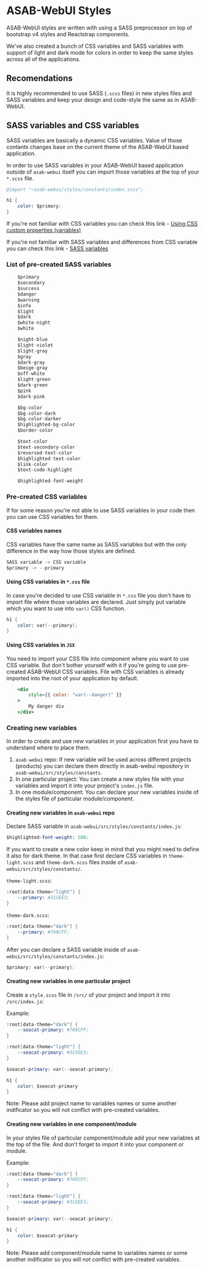 # ASAB-WebUI Styles

ASAB-WebUI styles are written with using a SASS preprocessor on top of bootstrap v4 styles and Reactstrap components.

We've also created a bunch of CSS variables and SASS variables with support of light and dark mode for colors in order to keep the same styles across all of the applications.

## Recomendations

It is highly recommended to use SASS (`.scss` files) in new styles files and SASS variables and keep your design and code-style the same as in ASAB-WebUI.

## SASS variables and CSS variables

SASS variables are basically a dynamic CSS variables. Value of those contants changes base on the current theme of the ASAB-WebUI based application.

In order to use SASS variables in your ASAB-WebUI based application outside of `asab-webui` itself you can import those variables at the top of your `*.scss` file.

```s
@import "~asab-webui/styles/constants/index.scss";

h1 {
	color: $primary;
}

```

If you're not familiar with CSS variables you can check this link - [Using CSS custom properties (variables)](https://developer.mozilla.org/en-US/docs/Web/CSS/Using_CSS_custom_properties)

If you're not familiar with SASS variables and differences from CSS variable you can check this link - [SASS variables](https://sass-lang.com/documentation/variables)

### List of pre-created SASS variables

```s
	$primary
	$secondary
	$success
	$danger
	$warning
	$info
	$light
	$dark
	$white-night
	$white

	$night-blue
	$light-violet
	$light-gray
	$gray
	$dark-gray
	$beige-gray
	$off-white
	$light-green
	$dark-green
	$pink
	$dark-pink

	$bg-color
	$bg-color-dark
	$bg-color-darker
	$highlighted-bg-color
	$border-color

	$text-color
	$text-secondary-color
	$reversed-text-color
	$highlighted-text-color
	$link-color
	$text-code-highlight

	$highlighted-font-weight
```

### Pre-created CSS variables
If for some reason you're not able to use SASS variables in your code then you can use CSS variables for them.

#### CSS variables names
CSS variables have the same name as SASS variables but with the only difference in the way how those styles are defined.

```s
SASS variable -> CSS variable
$primary -> --primary
```

#### Using CSS variables in `*.css` file
In case you're decided to use CSS variable in `*.css` file you don't have to import file where those variables are declared.
Just simply put variable which you want to use into `var()` CSS function.

```s
h1 {
	color: var(--primary);
}
```

#### Using CSS variables in `JSX`
You need to import your CSS file into component where you want to use CSS variable. But don't bother yourself with it if you're going to use pre-created ASAB-WebUI CSS variables. File with CSS variables is already imported into the root of your application by default.

```jsx
	<div
		style={{ color: "var(--danger)" }}
	>
		My danger div
	</div>
```


### Creating new variables
In order to create and use new variables in your application first you have to understand where to place them. 

1. `asab-webui` repo: If new variable will be used across different projects (products) you can declare them directly in asab-webui repository in `asab-webui/src/styles/constants`.
2. In one particular project: You can create a new styles file with your variables and import it into your project's `index.js` file.
3. In one module/component: You can declare your new variables inside of the styles file of particular module/component.

#### Creating new variables in `asab-webui` repo

Declare SASS variable in `asab-webui/src/styles/constants/index.js`:

```s
$highlighted-font-weight: 500; 
```

If you want to create a new color keep in mind that you might need to define it also for dark theme. In that case first declare CSS variables in `theme-light.scss` and `theme-dark.scss` files inside of `asab-webui/src/styles/constants/`.

`theme-light.scss`:
```s
:root[data-theme="light"] {
	--primary: #315EE3;
}
```

`theme-dark.scss`:
```s
:root[data-theme="dark"] {
	--primary: #7A9CFF;
}
```

After you can declare a SASS variable inside of `asab-webui/src/styles/constants/index.js`:
```s
$primary: var(--primary);
```

#### Creating new variables in one particular project
Create a `style.scss` file in `/src/` of your project and import it into `/src/index.js`:

Example:
```s
:root[data-theme="dark"] {
	--seacat-primary: #7A9CFF;
}

:root[data-theme="light"] {
	--seacat-primary: #315EE3;
}

$seacat-primary: var(--seacat-primary);

h1 {
	color: $seacat-primary
}

```

Note: Please add project name to variables names or some another indificator so you will not conflict with pre-created variables.

#### Creating new variables in one component/module
In your styles file of particular component/module add your new variables at the top of the file. And don't forget to import it into your component or module.

Example:
```s
:root[data-theme="dark"] {
	--seacat-primary: #7A9CFF;
}

:root[data-theme="light"] {
	--seacat-primary: #315EE3;
}

$seacat-primary: var(--seacat-primary);

h1 {
	color: $seacat-primary
}

```

Note: Please add component/module name to variables names or some another indificator so you will not conflict with pre-created variables.


